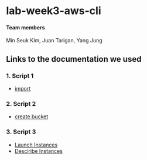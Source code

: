 # lab-week3-aws-cli

#### Team members
Min Seuk Kim, Juan Tarigan, Yang Jung

## Links to the documentation we used 
### 1. Script 1
- [import](https://docs.aws.amazon.com/cli/latest/reference/ec2/import-key-pair.html)
### 2. Script 2
- [create bucket](https://awscli.amazonaws.com/v2/documentation/api/latest/reference/s3control/create-bucket.html)
### 3. Script **3**
- [Launch Instances](https://awscli.amazonaws.com/v2/documentation/api/latest/reference/ec2/run-instances.html)
- [Desciribe Instances](https://awscli.amazonaws.com/v2/documentation/api/latest/reference/ec2/describe-instances.html)
